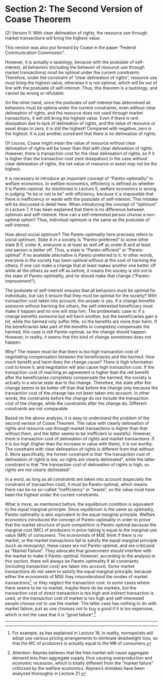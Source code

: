 # Section 2: The Second Version of Coase Theorem

(2) Version II: With clear delineation of rights, the resource use through market transactions will bring the highest value.

This version was also put forward by Coase in the paper “Federal Communication Commission”.

However, it is actually a tautology, because with the postulate of self-interest, all behaviors (including the behavior of resource use through market transactions) must be optimal under the current constraints. Therefore, under the constraint of “clear delineation of rights”, resource use must bring the highest value, otherwise it is not optimal, which will be out of line with the postulate of self-interest. Thus, this theorem is a tautology, and cannot be wrong or refutable.

On the other hand, since the postulate of self-interest has determined all behaviors must be optima under the current constraints, even without clear delineation of rights, and the resource does not used through market transactions, it will still bring the highest value. Even if there is rent dissipation due to lack of delineation of rights, and the value of resource or asset drops to zero, it is still the highest! Compared with negative, zero is the highest. It is just another constraint that there is no delineation of rights.

Of course, Coase might mean the value of resource without clear delineation of rights will be lower than that with clear delineation of rights. However, there is transaction cost for the clear delineation of rights, so if it is higher than the transaction cost (rent dissipation) in the case without clear delineation of rights, the net value of resource or asset may not be the highest.

It is necessary to introduce an important concept of “Pareto-optimality” in welfare economics. In welfare economics, efficiency is defined as whether it is Pareto-optimal. As mentioned in Lecture 5, welfare economics is wrong in judging “to be or not to be” with efficiency, because it is impossible that there is inefficiency or waste with the postulate of self-interest. This mistake will be discussed in detail here.
When introducing the concept of “optimum” in Lecture 7, it has been explained that there is no difference between optimum and self-interest. How can a self-interested person choose a non-optimal option? Thus, individual optimum is the same as the postulate of self-interest.

How about social optimum? The Pareto-optimality here precisely refers to social optimum. State A in a society is “Pareto-preferred” to some other state B if, under A, everyone is at least as well off as under B and at least one person is better off. Thus, a state is “Pareto-efficient” or “Pareto-optimal” if no available alternative is Pareto-preferred to it. In other words, everyone in the society has been optimal without at the cost of harming the others. If one can make a change that at least makes another one better off while all the others as well off as before, it means the society is still not in the state of Pareto-optimality, and he should make that change (“Pareto-improvement”).

The postulate of self-interest ensures that all behaviors must be optimal for individuals, but can it ensure that they must be optimal for the society? With transaction cost taken into account, the answer is yes. If a change benefits someone without harming the others, the self-interested beneficiary must make it happen and no one will stop him. The problematic case is: if a change benefits someone but will harm another, but the beneficiaries gain a lot, while the harmed only suffer little, so the benefits are more than harm. If the beneficiaries take part of the benefits to completely compensate the harmed, this case is still Pareto-optimal, so the change should happen. However, in reality, it seems that this kind of change sometimes does not happen.

Why? The reason must be that there is too high transaction cost of negotiating compensation between the beneficiaries and the harmed. How much benefit and harm does the change cause? There is high information cost to know it, and negotiation will also cause high transaction cost. If the transaction cost of reaching an agreement is higher than the net benefit after the beneficiaries completely compensate the harmed, the society is actually in a worse state due to the change. Therefore, the state after the change seems to be better off than that before the change only because the transaction cost of the change has not been taken into account. In other words, the constraints before the change do not include the transaction cost of the change, while the constraints after the change do. Different constraints are not comparable.

Based on the above analysis, it is easy to understand the problem of the second version of Coase Theorem. The value with clearly delineation of rights and resource use through market transactions is higher than that without them, and the latter seems to be inefficient or wasteful. However, there is transaction cost of delineation of rights and market transactions. If it is too high (higher than the increase in value with them), it is not worthy. The constraint with clear delineation of rights is different from that without it. More specifically, the former constraint is that “the transaction cost of delineation of rights is low, so rights are clearly delineated”, while the latter constraint is that “the transaction cost of delineation of rights is high, so rights are not clearly delineated”.

In a word, as long as all constraints are taken into account (especially the constraint of transaction cost), it must be Pareto-optimal, which means there can be no so-called “inefficiency” or “waste”, so the value must have been the highest under the current constraints.

What is more, as mentioned before, the equilibrium condition is equivalent to the equal marginal principle. Since equilibrium is the same as optimality, Pareto-optimality is also equivalent to the equal marginal principle. Welfare economics introduced the concept of Pareto-optimality in order to prove that the market structure of pure competition is Pareto-optimal because the marginal cost (MC) of producers in price-taking is equal to the marginal use value (MR) of consumers. The economists of MSE think if there is no market, or the market transactions fail to satisfy the equal marginal principle (such as monopoly), these cases are not Pareto-optimal, and are criticized as “Market Failure”. They advocate that government should interfere with the market to make it Pareto-optimal.
However, according to the analysis in this section, there will always be Pareto-optimality if all constraints (including transaction cost) are taken into account. Some market transactions do not seem to satisfy the equal marginal principle, because either the economists of MSE they misunderstand the modes of market transactions[^1], or they neglect the transaction cost. In some cases where there seems to be no market, maybe there do be markets, but the transaction cost of direct transaction is too high and indirect transaction is used, or the transaction cost of market is too high and self-interested people choose not to use the market. The latter case has nothing to do with market failure, just as one chooses not to buy a good if it is too expensive, which is not the case that it is “good failure”.[^2]

- - - -

[^1]: For example, as has explained in Lecture 16, in reality, monopolists will adopt use various pricing arrangements to eliminate deadweight loss, so that the MC of producers is actually equal to the MR of consumers.

[^2]: Attention: Keynes believes that the free market will cause aggregate demand less than aggregate supply, thus causing overproduction and economic recession, which is totally different from the “market failure” criticized by the welfare economics. Keynes’s mistakes have been analyzed thoroughly in Lecture 21.